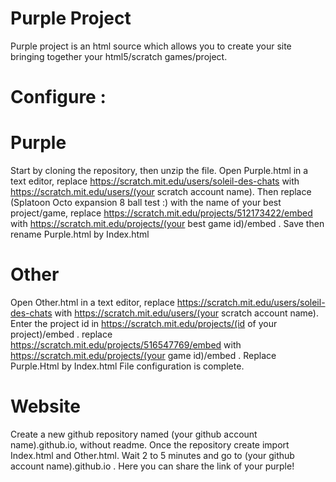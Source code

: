 # Purple Project

Purple project is an html source which allows you to create your site bringing together your html5/scratch games/project.

# Configure :
  #    Purple
Start by cloning the repository, then unzip the file. Open Purple.html in a text editor, replace https://scratch.mit.edu/users/soleil-des-chats with https://scratch.mit.edu/users/(your scratch account name).
Then replace (Splatoon Octo expansion 8 ball test :) with the name of your best project/game, replace https://scratch.mit.edu/projects/512173422/embed with https://scratch.mit.edu/projects/(your best game id)/embed .
Save then rename Purple.html by Index.html 
  #    Other
Open Other.html in a text editor, replace https://scratch.mit.edu/users/soleil-des-chats with https://scratch.mit.edu/users/(your scratch account name).
Enter the project id in https://scratch.mit.edu/projects/(id of your project)/embed .
replace https://scratch.mit.edu/projects/516547769/embed with https://scratch.mit.edu/projects/(your game id)/embed .
Replace Purple.Html by Index.html 
File configuration is complete.
  #    Website
Create a new github repository named (your github account name).github.io, without readme. 
Once the repository create import Index.html and Other.html. 
Wait 2 to 5 minutes and go to (your github account name).github.io .
Here you can share the link of your purple! 
